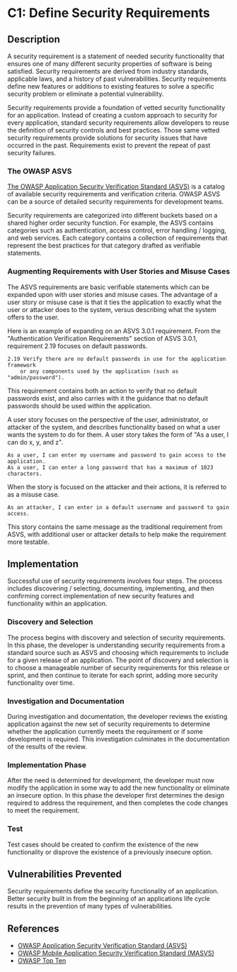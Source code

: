 # C1: Define Security Requirements

## Description

A security requirement is a statement of needed security functionality that ensures one of many different security properties of software is being satisfied. Security requirements are derived from industry standards, applicable laws, and a history of past vulnerabilities. Security requirements define new features or additions to existing features to solve a specific security problem or eliminate a potential vulnerability.

Security requirements provide a foundation of vetted security functionality for an application. Instead of creating a custom approach to security for every application, standard security requirements allow developers to reuse the definition of security controls and best practices. Those same vetted security requirements provide solutions for security issues that have occurred in the past. Requirements exist to prevent the repeat of past security failures.

### The OWASP ASVS

[The OWASP Application Security Verification Standard (ASVS)](https://owasp.org/www-project-application-security-verification-standard/) is a catalog of available security requirements and verification criteria. OWASP ASVS  can be a source of detailed security requirements for development teams.

Security requirements are categorized into different buckets based on a shared higher order security function. For example, the ASVS contains categories such as authentication, access control, error handling / logging, and web services. Each category contains a collection of requirements that represent the best practices for that category drafted as verifiable statements.

### Augmenting Requirements with User Stories and Misuse Cases

The ASVS requirements are basic verifiable statements which can be expanded upon with user stories and misuse cases. The advantage of a user story or misuse case is that it ties the application to exactly what the user or attacker does to the system, versus describing what the system offers to the user.

Here is an example of expanding on an ASVS 3.0.1 requirement. From the "Authentication Verification Requirements" section of ASVS 3.0.1, requirement 2.19 focuses on default passwords.

    2.19 Verify there are no default passwords in use for the application framework 
        or any components used by the application (such as "admin/password").

This requirement contains both an action to verify that no default passwords exist, and also carries with it the guidance that no default passwords should be used within the application.

A user story focuses on the perspective of the user, administrator, or attacker of the system, and describes functionality based on what a user wants the system to do for them. A user story takes the form of "As a user, I can do x, y, and z".

    As a user, I can enter my username and password to gain access to the application.
    As a user, I can enter a long password that has a maximum of 1023 characters.

When the story is focused on the attacker and their actions, it is referred to as a misuse case.

    As an attacker, I can enter in a default username and password to gain access.

This story contains the same message as the traditional requirement from ASVS, with additional user or attacker details to help make the requirement more testable.

## Implementation

Successful use of security requirements involves four steps. The process includes discovering / selecting, documenting, implementing, and then confirming correct implementation of new security features and functionality within an application.

### Discovery and Selection

The process begins with discovery and selection of security requirements. In this phase, the developer is understanding security requirements from a standard source such as ASVS and choosing which requirements to include for a given release of an application. The point of discovery and selection is to choose a manageable number of security requirements for this release or sprint, and then continue to iterate for each sprint, adding more security functionality over time.

### Investigation and Documentation

During investigation and documentation, the developer reviews the existing application against the new set of security requirements to determine whether the application currently meets the requirement or if some development is required. This investigation culminates in the documentation of the results of the review.

### Implementation Phase

After the need is determined for development, the developer must now modify the application in some way to add the new functionality or eliminate an insecure option. In this phase the developer first determines the design required to address the requirement, and then completes the code changes to meet the requirement.

### Test

Test cases should be created to confirm the existence of the new functionality or disprove the existence of a previously insecure option.

## Vulnerabilities Prevented

Security requirements define the security functionality of an application. Better security built in from the beginning of an applications life cycle results in the prevention of many types of vulnerabilities.

## References

* [OWASP Application Security Verification Standard (ASVS)](https://owasp.org/www-project-application-security-verification-standard/)
* [OWASP Mobile Application Security Verification Standard (MASVS)](https://owasp.org/www-project-mobile-security-testing-guide/)
* [OWASP Top Ten](https://owasp.org/www-project-top-ten/)
